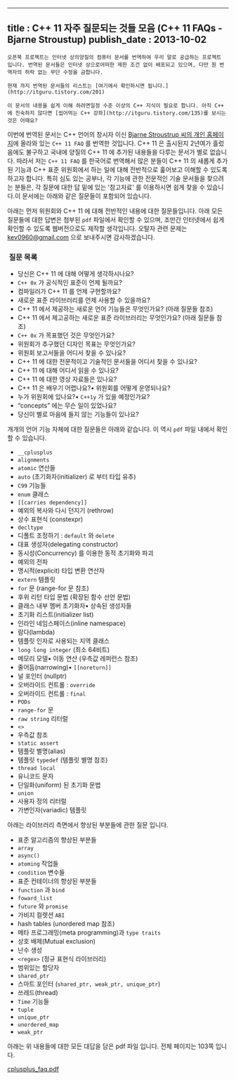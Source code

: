 ----------------
title : C++ 11 자주 질문되는 것들 모음 (C++ 11 FAQs - Bjarne Stroustup)
publish_date : 2013-10-02
--------------







```warning
오픈북 프로젝트는 인터넷 상의양질의 컴퓨터 문서를 번역하여 우리 말로 공급하는 프로젝트 입니다. 번역된 문서들은 인터넷 상으로어떠한 제한 조건 없이 배포되고 있으며, 다만 원 번역자의 허락 없는 무단 수정을 금합니다.

현재 까지 번역된 문서들의 리스트는 [여기에서 확인하시면 됩니다.](http://itguru.tistory.com/201)
```


```info
이 문서의 내용을 쉽게 이해 하려면일정 수준 이상의 C++ 지식이 필요로 합니다. 아직 C++ 에 친숙하지 않다면 [씹어먹는 C++ 강좌](http://itguru.tistory.com/135)를 보시는 것은 어때요?
```


이번에 번역된 문서는 C++ 언어의 창시자 이신 [Bjarne Stroustrup 씨의 개인 홈페이지](http://www.stroustrup.com/C++11FAQ.html)에 올라와 있는 `C++ 11 FAQ` 를 번역한 것입니다. C++ 11 은 출시된지 2년여가 흘렀음에도 불구하고 국내에 양질의 C++ 11 에 추가된 내용들을 다루는 문서가 별로 없습니다. 따라서 저는 `C++ 11 FAQ` 를 한국어로 번역해서 많은 분들이 C++ 11 의 새롭게 추가된 기능과 C++ 표준 위원회에서 하는 일에 대해 전반적으로 훑어보고 이해할 수 있도록 하고자 합니다. 특히 심도 있는 공부나, 각 기능에 관한 전문적인 기술 문서들을 찾으려는 분들은, 각 질문에 대한 답 밑에 있는 '참고자료' 를 이용하시면 쉽게 찾을 수 있습니다.이 문서에는 아래와 같은 질문들이 포함되어 있습니다.


아래는 먼저 위원회와 C++ 11 에 대해 전반적인 내용에 대한 질문들입니다. 아래 모든 질문들에 대한 답변은 첨부된 `pdf` 파일에서 확인할 수 있으며, 조만간 인터넷에서 쉽게 확인할 수 있도록 웹버전으로도 제작할 생각입니다. 오탈자 관련 문제는 kev0960@gmail.com 으로 보내주시면 감사하겠습니다.


###  질문 목록



* 당신은 C++ 11 에 대해 어떻게 생각하시나요?
* `C++ 0x` 가 공식적인 표준이 언제 될까요?
* 컴파일러가 C++ 11 를 언제 구현할까요?
* 새로운 표준 라이브러리를 언제 사용할 수 있을까요?
* C++ 11 에서 제공하는 새로운 언어 기능들은 무엇인가요? (아래 질문들 참조)
* C++ 11 에서 제고공하는 새로운 표준 라이브러리는 무엇인가요? (아래 질문들 참조)
* `C++ 0x` 가 목표했던 것은 무엇인가요?
*  위원회가 추구했던 디자인 목표는 무엇인가요?
* 위원회 보고서들을 어디서 찾을 수 있나요?
* C++ 11 에 대한 전문적이고 기술적인 문서들을 어디서 찾을 수 있나요?
* C++ 11 에 대해 어디서 읽을 수 있나요?
* C++ 11 에 대한 영상 자료들은 있나요?
* C++ 11 은 배우기 어렵나요?• 위원회를 어떻게 운영되나요?
* 누가 위원회에 있나요?• `C++1y` 가 있을 예정인가요?
* “concepts” 에는 무슨 일이 있었나요?
* 당신이 별로 마음에 들지 않는 기능들이 있나요?
    
개개의 언어 기능 자체에 대한 질문들은 아래와 같습니다. 이 역시 `pdf` 파일 내에서 확인할 수 있습니다.

* `__cplusplus`
* `alignments`
* `atomic` 연산들
* `auto` (초기화자(initializer) 로 부터 타입 유추)
* `C99` 기능들
* `enum` 클래스
* `[[carries dependency]]`
* 예외의 복사와 다시 던지기 (rethrow)
* 상수 표현식 (constexpr)
* `decltype`
* 디폴트 조정하기 : `default` 와 `delete`
* 대표 생성자(delegating constructor)
* 동시성(Concurrency) 를 이용한 동적 초기화와 파괴
* 예외의 전파
* 명시적(explicit) 타입 변환 연산자
* `extern` 템플릿
* `for` 문 (range-for 문 참조)
* 후위 리턴 타입 문법 (확장된 함수 선언 문법)
* 클래스 내부 멤버 초기화자• 상속된 생성자들
* 초기화 리스트(initializer list)
* 인라인 네임스페이스(inline namespace)
* 람다(lambda)
* 템플릿 인자로 사용되는 지역 클래스
* `long long integer` (최소 64비트)
* 메모리 모델• 이동 연산 (우측값 레퍼런스 참조)
* 줄어듬(narrowing)• `[[noreturn]]`
* 널 포인터 (nullptr)
* 오버라이드 컨트롤 : `override`
* 오버라이드 컨트롤 : `final`
* `PODs`
* `range-for` 문
* `raw string` 리터럴
* `<>`
* 우측값 참조
* `static assert`
* 템플릿 별명(alias)
* 템플릿 `typedef` (템플릿 별명 참조)
* `thread local`
* 유니코드 문자
* 단일화(uniform) 된 초기화 문법
* `union`
* 사용자 정의 리터럴
* 가변인자(variadic) 템플릿


아래는 라이브러리 측면에서 향상된 부분들에 관한 질문 입니다.


* 표준 알고리즘의 향상된 부분들
* `array`
* `async()`
* `atoming` 작업들
* `condition` 변수들
* 표준 컨테이너의 향상된 부분들
* `function` 과 `bind`
* `foward_list`
* `future` 와 `promise`
* 가비지 컬렛션 `ABI`
* hash tables (unordered map 참조)
* 메타 프로그래밍(meta programming)과 `type traits`
* 상호 배제(Mutual exclusion)
* 난수 생성
* `<regex>` (정규 표현식 라이브러리)
* 범위있는 할당자
* `shared_ptr`
* 스마트 포인터 (`shared_ptr, weak_ptr, unique_ptr`)
* 쓰레드(thread)
* `Time` 기능들
* `tuple`
* `unique_ptr`
* `unordered_map`
* `weak_ptr`


아래는 위 내용들에 대한 모든 대답을 담은 pdf 파일 입니다. 전체 페이지는 103쪽 입니다.

 [ cplusplus_faq.pdf](/attachment/cplusplus_faq.pdf)